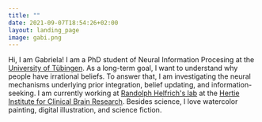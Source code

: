 ```yaml
---
title: ""
date: 2021-09-07T18:54:26+02:00
layout: landing_page
image: gabi.png
---
```

Hi, I am Gabriela! I am a PhD student of Neural Information Procesing at the <a href='https://www.neuroschool-tuebingen.de/'>University of Tübingen</a>. 
As a long-term goal, I want to understand why people have irrational beliefs. 
To answer that, I am investigating the neural mechanisms underlying prior integration, belief updating, and information-seeking.
I am currently working at <a href='https://helfrich-lab.com/'>Randolph Helfrich's lab</a> at the <a href='https://www.hih-tuebingen.de/en/'>Hertie Institute for Clinical Brain Research</a>.
Besides science, I love watercolor painting, digital illustration, and science fiction.
 
